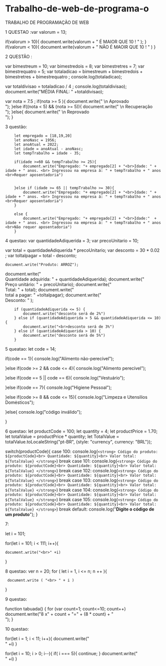 # Trabalho-de-web-de-programa-o
TRABALHO DE PROGRAMAÇÃO DE WEB 


1 QUESTAO :var valorum = 13;

if(valorum > 10){
	document.write(valorum + " É MAIOR QUE 10 ! " );
}
if(valorum < 10){
	document.write(valorum + " NÃO É MAOIR QUE 10 ! " )
}




2 QUESTÃO :

var bimestreum = 10;
var bimestredois = 8;
var bimestretres = 7;
var bimestrequatro = 5;
var totaladicao = bimestreum + bimestredois + bimestretres + bimestrequatro ;
    console.log(totaladicao);

var totaldivisao = totaladicao / 4 ;
     console.log(totaldivisao);
             document.write("MÉDIA FINAL: " +totaldivisao);


var nota = 7.5 ;
   if(nota >= 5 ){
	document.write(" \n Aprovado<br>");
}else if((nota < 5) && (nota >= 5)){
	document.write(" \n Recuperação<br>");
}else{
	document.write(" \n Reprovado<br>");
}




3 questão:
 
        let empregado = [18,19,20]
        let anoNasc = 1956;
        let anoAtual = 2022;
        let idade = anoAtual - anoNasc;
        let tempTrabalho = idade - 35;

        if(idade >=60 && tempTrabalho >= 25){
            document.write("Empregado: "+ empregado[2] + "<br>Idade: " + idade + " anos. <br> Ingressou na empresa á: " + tempTrabalho + " anos <br>Requer aposentadoria")
            

        }else if (idade >= 65 || tempTrabalho >= 30){
            document.write("Empregado: "+ empregado[2] + "<br>Idade: " + idade + " anos. <br> Ingressou na empresa á: " + tempTrabalho + " anos <br>Requer aposentadoria")
        }
        
        else {
            document.write("Empregado: "+ empregado[2] + "<br>Idade:"  + idade + " anos. <br> Ingressou na empresa á: " + tempTrabalho + " anos <br>Não requer aposentadoria")
        }



4 questao: 
var quantidadeAdiquerida = 3;
var precoUnitario = 10;

var total = quantidadeAdiquerida * precoUnitario;
var desconto = 30 * 0.02 ;
var toltalpagar = total - desconto;



    document.write("Produto: ARROZ");
document.write("<br> Quantidade adquirida: " + quantidadeAdiquerida);
document.write("<br> Preço unitário: " + precoUnitario);
document.write(" <br>Total: " + total);
document.write("<br> total a pagar: " +toltalpagar);
document.write("<br> Desconto: " );


        if (quantidadeAdiquerida <= 5) {
            document.write("desconto será de 2%")
        } else if (quantidadeAdiquerida > 5 && quantidadeAdiquerida <= 10) {
            document.write("<br>desconto será de 3%")
        } else if (quantidadeAdiquerida > 10) {
            document.write("desconto será de 5%")
        }




5 queatao: 
let code = 14;

if(code == 1){
  console.log("Alimento não-perecível");
  
}else if(code >= 2 && code <= 4){
  console.log("Alimento perecível");
  
}else if(code == 5 || code == 6){
  console.log("Vestuário");
  
}else if(code == 7){
  console.log("Higiene Pessoal");
  
}else if(code >= 8 && code <= 15){
  console.log("Limpeza e Utensilios Domėsticos");
  
}else{
  console.log("código inválido");
  
}



6 questao:
let productCode = 100;
let quantity = 4;
let productPrice = 1.70;
let totalValue = productPrice * quantity;
let TotalValue = totalValue.toLocaleString("pt-BR", {style: "currency", currency: "BRL"});

switch(productCode){
  case 100:
   console.log(`
    <strong>
    Código do produto: ${productCode}<br>
    Quantidade: ${quantity}<br>
    Valor total: ${TotalValue}
    </strong>
    `)
  break
  case 101:
   console.log(`
    <strong>
    Código do produto: ${productCode}<br>
    Quantidade: ${quantity}<br>
    Valor total: ${TotalValue}
    </strong>
    `)
  break
  case 102:
   console.log(`
     <strong>
     Código do produto: ${productCode}<br>
     Quantidade: ${quantity}<br>
     Valor total: ${TotalValue}
     </strong>
      `)
  break
  case 103:
   console.log(`
     <strong>
     Código do produto: ${productCode}<br>
     Quantidade: ${quantity}<br>
     Valor total: ${TotalValue}
     </strong>
      `)
  break
  case 104:
   console.log(`
     <strong>
     Código do produto: ${productCode}<br>
     Quantidade: ${quantity}<br>
     Valor total: ${TotalValue}
     </strong>
      `)
  break
  case 105:
   console.log(`
     <strong>
     Código do produto: ${productCode}<br>
     Quantidade: ${quantity}<br>
     Valor total: ${TotalValue}
     </strong>
      `)
  break
  default: console.log("<strong>Digite o código de um produto</strong>");
}



7: 

let i = 101;


for(let i = 101; i < 111; i++){
    
	document.write("<br>" +i)

}




8 questao:
ver n = 20;
    for ( let i = 1, i <= n; n ++ ){
    


     document.write ( "<br> " + i )
}
     














9 questao:

function tabuada() {
    for (var count=1; count<=10; count++)
    document.write("8 x" + count + "=" + (8 * count) + "<br/>");
}












10 questao:



for(let i = 1; i < 11; i++){
	document.write("<br>" +i)
}

for(let i = 10; i > 0; i--){
	if( i === 5){
		continue;
	}
	document.write("<br>" +i)
} 
